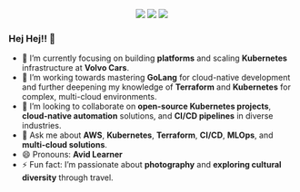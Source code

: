 <p align="center">
  <img src="http://github-profile-summary-cards.vercel.app/api/cards/profile-details?username=mukulgit123&theme=nord_bright"></img>
  <img src="http://github-profile-summary-cards.vercel.app/api/cards/stats?username=mukulgit123&theme=solarized"></img>
  <img src="http://github-profile-summary-cards.vercel.app/api/cards/most-commit-language?username=mukulgit123&theme=solarized"></img>
</p>

### Hej Hej!! 👋
- 🔭 I’m currently focusing on building **platforms** and scaling **Kubernetes** infrastructure at **Volvo Cars**.
- 🌱 I’m working towards mastering **GoLang** for cloud-native development and further deepening my knowledge of **Terraform** and **Kubernetes** for complex, multi-cloud environments.
- 👯 I’m looking to collaborate on **open-source Kubernetes projects**, **cloud-native automation** solutions, and **CI/CD pipelines** in diverse industries.
- 💬 Ask me about **AWS**, **Kubernetes**, **Terraform**, **CI/CD**, **MLOps**, and **multi-cloud solutions**.
- 😄 Pronouns: **Avid Learner**
- ⚡ Fun fact: I’m passionate about **photography** and **exploring cultural diversity** through travel.

<!--
**mukulgit123/mukulgit123** is a ✨ _special_ ✨ repository because its `README.md` (this file) appears on your GitHub profile.

Here are some ideas to get you started:

 🔭 I’m currently working on building advanced MLOps platforms and scaling Kubernetes infrastructure.
 🌱 I’m working towards mastering GoLang and deepening my cloud-native skills.
 👯 I’m looking to collaborate on open source k8s projects and CI/CD solutions.
- 💬 Ask me about AWS, Kubernetes, Terraform, MLOps, and multi-cloud automation.
- 📫 How to reach me: mukul.garg@ymail.com
- 😄 Pronouns: Avid Learner
- ⚡ Fun fact: I like photography and exploring cultures through travel.
-->
